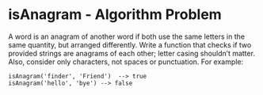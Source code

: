 # isAnagram - Algorithm Problem

A word is an anagram of another word if both use the same letters in the same quantity, but arranged differently. Write a function that checks if two provided strings are anagrams of each other; letter casing shouldn’t matter. Also, consider only characters, not spaces or punctuation. For example:
```
isAnagram('finder', 'Friend')  --> true
isAnagram('hello', 'bye') --> false
```